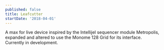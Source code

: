 ```yaml
---
published: false
title: Leafcutter
startDate: '2018-04-01'
---
```

A max for live device inspired by the Intellijel sequencer module Metropolis, expanded and altered to use the Monome 128 Grid for its interface. Currently in development.